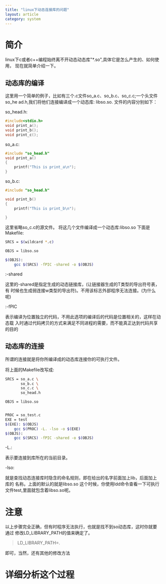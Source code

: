 ```yaml
---
title: "linux下动态连接库的问题"
layout: article
category: system
---
```


# 简介
linux下c或者c++编程始终离不开动态动态库"*.so",具体它是怎么产生的、如何使用，
现在就简单介绍一下。

## 动态库的编译
这里用一个简单的例子，比如有三个.c文件so_a.c、so_b.c、so_c.c;一个头文件so_he
ad.h,我们将他们连接编译成一个动态库: libso.so.
文件的内容分别如下：

so_head.h:

```c
#include<stdio.h>
void print_a();
void print_b();
void print_c();
```
so_a.c:

```c
#include "so_head.h"
void print_a()
{
	printf("This is print_a\n");
}
```
so_b.c:

```c
#include "so_head.h"

void print_b()
{
	printf("This is print_b\n");

}

```
这里省略so_c.c的源文件。
将这几个文件编译成一个动态库:libso.so
下面是Makefile:

```bash
SRCS = $(wildcard *.c)

OBJS = libso.so

$(OBJS):
	gcc $(SRCS) -fPIC -shared -o $(OBJS)
```

:-shared

这里的-shared是指定生成的动态链接库，(让链接器生成的T类型的导出符号表，有
时候也生成弱连接w类型的导出符)。不用该标志外部程序无法连接。(为什么呢)

:-fPIC

表示编译为位置独立的代码，不用此选项的编译后的代码是位置相关的，这样在动态载
入时通过代码拷贝的方式来满足不同进程的需要，而不能真正达到代码共享的目的

## 动态库的连接
所谓的连接就是将你所编译成的动态库连接你的可执行文件。

将上面的Makefile改写成:

```bash
SRCS = so_a.c \
       so_b.c \
       so_c.c \
       so_head.h

OBJS = libso.so


PROC = so_test.c
EXE = test
$(EXE): $(OBJS)
	gcc $(PROC) -L. -lso -o $(EXE)
$(OBJS):
	gcc $(SRCS) -fPIC -shared -o $(OBJS)


```
-L.: 

表示要连接到库所在的当前目录。

-lso:

就是查找动态连接库时隐含的命名规则，即在给出的名字前面加上lib，后面加上库的
名称。上面的默认的就是libso.so
这个时候，你使用ldd命令查看一下可执行文件test,里面就包含着libso.so呢。

# 注意
以上步骤完全正确，但有时程序无法执行，也就是找不到so动态库，这时你就要通过
修改LD_LIBRARY_PATH的值来确定了。

>LD_LIBRARY_PATH=.

即可，当然，还有其他的修改方法

# 详细分析这个过程

